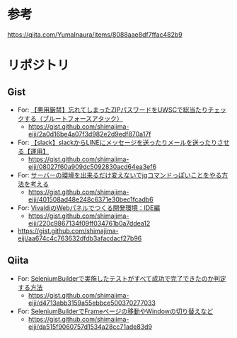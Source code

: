 # 参考
https://qiita.com/YumaInaura/items/8088aae8df7ffac482b9


# リポジトリ
## Gist
- For: [【悪用厳禁】忘れてしまったZIPパスワードをUWSCで総当たりチェックする（ブルートフォースアタック）](https://nomuraya.work/diary/0155)
  - https://gist.github.com/shimajima-eiji/2a0d16be4a07f3d982e2d9edf870a17f
- For: [【slack】slackからLINEにメッセージを送ったりメールを送ったりさせる【運用】](https://nomuraya.work/techzine/0177)
  - https://gist.github.com/shimajima-eiji/08027f60a909dc5092830acd64ea3ef6
- For: [サーバーの環境を出来るだけ変えないでjqコマンドっぽいことをやる方法を考える](https://nomuraya.work/techzine/0171)
  - https://gist.github.com/shimajima-eiji/401508ad48e248c6371e30bec1fcadb6
- For: [VivaldiのWebパネルでつくる開発環境：IDE編](https://nomuraya.work/techzine/0181)
  - https://gist.github.com/shimajima-eiji/220c9867134f09ff034761b0a7ddea12
- https://gist.github.com/shimajima-eiji/aa674c4c763632dfdb3afacdacf27b96
## Qiita
- For: [SeleniumBuilderで実施したテストがすべて成功で完了できたのか判定する方法](http://qiita.com/nomurasan/items/90a2eb72cbb19293048e)
  - https://gist.github.com/shimajima-eiji/d4713abb3159a55ebbce500370277033
- For: [SeleniumBuilderでFrameページの移動やWindowの切り替えなど](http://qiita.com/nomurasan/items/39ebe76f0542bb2df00f)
  - https://gist.github.com/shimajima-eiji/da515f9060757d1534a28cc71ade83d9
